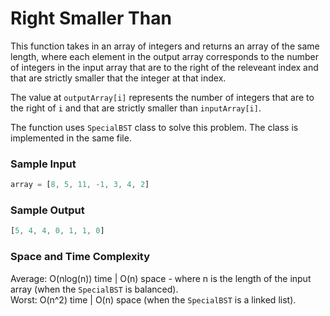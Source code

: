 # Right Smaller Than

This function takes in an array of integers and returns an array of the same length, where each element in the output array corresponds to the number of integers in the input array that are to the right of the releveant index and that are strictly smaller that the integer at that index. 

The value at `outputArray[i]` represents the number of integers that are to the right of `i` and that are strictly  smaller than `inputArray[i]`.

The function uses `SpecialBST` class to solve this problem. The class is implemented in the same file.

### Sample Input
```javascript
array = [8, 5, 11, -1, 3, 4, 2]
```
### Sample Output
```javascript
[5, 4, 4, 0, 1, 1, 0]
```
### Space and Time Complexity
Average: O(nlog(n)) time | O(n) space - where n is the length of the input array (when the `SpecialBST` is balanced). \
Worst: O(n^2) time | O(n) space (when the `SpecialBST` is a linked list).